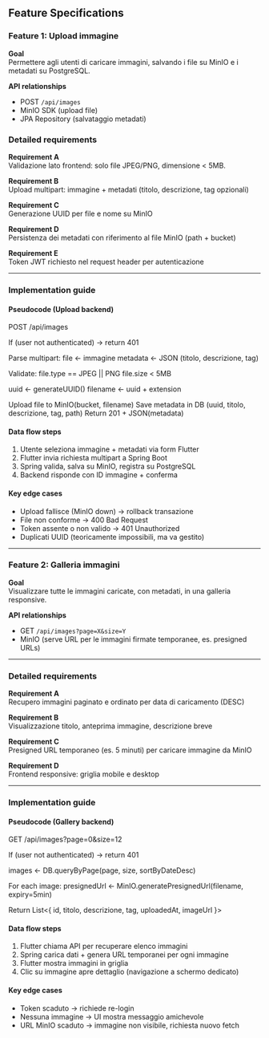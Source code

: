 

## Feature Specifications

### Feature 1: Upload immagine

**Goal**  
Permettere agli utenti di caricare immagini, salvando i file su MinIO e i metadati su PostgreSQL.

**API relationships**  
* POST `/api/images`  
* MinIO SDK (upload file)  
* JPA Repository (salvataggio metadati)



### Detailed requirements

**Requirement A**  
Validazione lato frontend: solo file JPEG/PNG, dimensione < 5MB.

**Requirement B**  
Upload multipart: immagine + metadati (titolo, descrizione, tag opzionali)

**Requirement C**  
Generazione UUID per file e nome su MinIO

**Requirement D**  
Persistenza dei metadati con riferimento al file MinIO (path + bucket)

**Requirement E**  
Token JWT richiesto nel request header per autenticazione

---

### Implementation guide

#### Pseudocode (Upload backend)
POST /api/images

If (user not authenticated) → return 401

Parse multipart:
  file ← immagine
  metadata ← JSON (titolo, descrizione, tag)

Validate:
  file.type == JPEG || PNG
  file.size < 5MB

uuid ← generateUUID()
filename ← uuid + extension

Upload file to MinIO(bucket, filename)
Save metadata in DB (uuid, titolo, descrizione, tag, path)
Return 201 + JSON(metadata)

#### Data flow steps
1. Utente seleziona immagine + metadati via form Flutter
2. Flutter invia richiesta multipart a Spring Boot
3. Spring valida, salva su MinIO, registra su PostgreSQL
4. Backend risponde con ID immagine + conferma

#### Key edge cases
* Upload fallisce (MinIO down) → rollback transazione
* File non conforme → 400 Bad Request
* Token assente o non valido → 401 Unauthorized
* Duplicati UUID (teoricamente impossibili, ma va gestito)

---

### Feature 2: Galleria immagini

**Goal**  
Visualizzare tutte le immagini caricate, con metadati, in una galleria responsive.

**API relationships**  
* GET `/api/images?page=X&size=Y`  
* MinIO (serve URL per le immagini firmate temporanee, es. presigned URLs)

---

### Detailed requirements

**Requirement A**  
Recupero immagini paginato e ordinato per data di caricamento (DESC)

**Requirement B**  
Visualizzazione titolo, anteprima immagine, descrizione breve

**Requirement C**  
Presigned URL temporaneo (es. 5 minuti) per caricare immagine da MinIO

**Requirement D**  
Frontend responsive: griglia mobile e desktop

---

### Implementation guide

#### Pseudocode (Gallery backend)
GET /api/images?page=0&size=12

If (user not authenticated) → return 401

images ← DB.queryByPage(page, size, sortByDateDesc)

For each image:
  presignedUrl ← MinIO.generatePresignedUrl(filename, expiry=5min)

Return List<{
  id,
  titolo,
  descrizione,
  tag,
  uploadedAt,
  imageUrl
}>

#### Data flow steps
1. Flutter chiama API per recuperare elenco immagini
2. Spring carica dati + genera URL temporanei per ogni immagine
3. Flutter mostra immagini in griglia
4. Clic su immagine apre dettaglio (navigazione a schermo dedicato)

#### Key edge cases
* Token scaduto → richiede re-login
* Nessuna immagine → UI mostra messaggio amichevole
* URL MinIO scaduto → immagine non visibile, richiesta nuovo fetch

